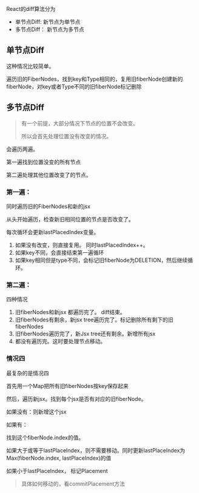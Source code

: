 React的diff算法分为

- 单节点Diff:  新节点为单节点
- 多节点Diff： 新节点为多节点

## 单节点Diff

这种情况比较简单。

遍历旧的FiberNodes，找到key和Type相同的，复用旧fiberNode创建新的fiberNode，对key或者Type不同的旧fiberNode标记删除

## 多节点Diff

> 有一个前提，大部分情况下节点的位置不会改变。
>
> 所以会首先处理位置没有改变的情况。
>
> 

会遍历两遍。

第一遍找到位置没变的所有节点

第二遍处理其他位置改变了的节点。

### 第一遍：

同时遍历旧的FiberNodes和新的jsx

从头开始遍历，检查新旧相同位置的节点是否改变了。

每次循环会更新lastPlacedIndex变量。

1. 如果没有改变，则直接复用。 同时lastPlacedIndex++。
2. 如果key不同，会直接结束第一遍循环
3. 如果key相同但是type不同，会标记旧fiberNode为DELETION，然后继续循环。

### 第二遍：

四种情况

1. 旧fiberNodes和新jsx 都遍历完了。 diff结束。
2. 旧fiberNodes有剩余，新jsx tree遍历完了。标记删除所有剩下的旧fiberNodes
3. 旧fiberNodes遍历完了，新Jsx tree还有剩余。新增所有jsx
4. 都没有遍历完。这时要处理节点移动。

### 情况四

最复杂的是情况四

首先用一个Map把所有旧fiberNodes按key保存起来

然后，遍历新jsx。找到每个jsx是否有对应的旧fiberNode。

如果没有：则新增这个jsx

如果有：

找到这个fiberNode.index的值。

如果大于或等于lastPlaceIndex，则不需要移动。同时更新lastPlaceIndex为Max(fiberNode.index, lastPlaceIndex)的值

如果小于lastPlaceIndex， 标记Placement

> 具体如何移动的，看commitPlacement方法









 